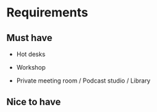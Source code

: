 # Requirements

## Must have
- Hot desks

- Workshop

- Private meeting room / Podcast studio / Library

## Nice to have

